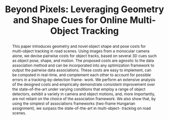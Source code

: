 ---
layout: project-page-new
title: "Beyond Pixels: Leveraging Geometry and Shape Cues for Online Multi-Object Tracking"
authors:
  - name: Sarthak Sharma*
    sup: #
  - name: Junaid Ahmed Ansari*
    sup: #
  - name: J. Krishna Murthy
    sup: #
  - name: K. Madhava Krishna
    sup: #
affiliations:
  - name: IIIT Hyderabad, India
    link: #
    sup: #
permalink: /publications/2018/Sharma_Beyond-Pixels/
abstract: "This paper introduces geometry and novel object shape and pose costs for multi-object tracking in road scenes. Using images from a monocular camera alone, we devise pairwise costs for object tracks, based on several 3D cues such as object pose, shape, and motion. The proposed costs are agnostic to the data association method and can be incorporated into any optimization framework to output the pairwise data associations. These costs are easy to implement, can be computed in real-time, and complement each other to account for possible errors in a tracking-by-detection frame- work. We perform an extensive analysis of the designed costs and empirically demonstrate consistent improvement over the state-of-the-art under varying conditions that employ a range of object detectors, exhibit a variety in camera and object motions, and, more importantly, are not reliant on the choice of the association framework. We also show that, by using the simplest of associations frameworks (two-frame Hungarian assignment), we surpass the state-of-the-art in multi-object- tracking on road scenes."
paper: https://junaidcs032.github.io/Geometry_ObjectShape_MOT/
iframe: https://www.youtube.com/embed/DpmzQSXhZko

---